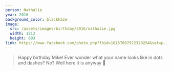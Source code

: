 ```yaml
---
person: Nathalie
year: 2016
background_color: blackhaze
image:
  src: /assets/images/birthday/2016/nathalie.jpg
  width: 1212
  height: 603
link: https://www.facebook.com/photo.php?fbid=10157097972320254&set=p.10157097972320254&type=3&theater
---
```

> Happy birthday Mike! Ever wonder what your name looks like in dots and dashes? No? Well here it is anyway 🙂
